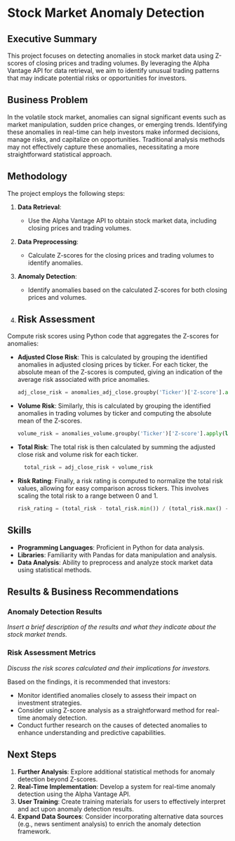 # Stock Market Anomaly Detection

## Executive Summary

This project focuses on detecting anomalies in stock market data using Z-scores of closing prices and trading volumes. By leveraging the Alpha Vantage API for data retrieval, we aim to identify unusual trading patterns that may indicate potential risks or opportunities for investors.

## Business Problem

In the volatile stock market, anomalies can signal significant events such as market manipulation, sudden price changes, or emerging trends. Identifying these anomalies in real-time can help investors make informed decisions, manage risks, and capitalize on opportunities. Traditional analysis methods may not effectively capture these anomalies, necessitating a more straightforward statistical approach.

## Methodology

The project employs the following steps:

1. **Data Retrieval**:
   - Use the Alpha Vantage API to obtain stock market data, including closing prices and trading volumes.

2. **Data Preprocessing**:
   - Calculate Z-scores for the closing prices and trading volumes to identify anomalies.

3. **Anomaly Detection**:
   - Identify anomalies based on the calculated Z-scores for both closing prices and volumes.

4. ## Risk Assessment

Compute risk scores using Python code that aggregates the Z-scores for anomalies:

- **Adjusted Close Risk**: This is calculated by grouping the identified anomalies in adjusted closing prices by ticker. For each ticker, the absolute mean of the Z-scores is computed, giving an indication of the average risk associated with price anomalies.

  ```python
  adj_close_risk = anomalies_adj_close.groupby('Ticker')['Z-score'].apply(lambda x: abs(x).mean())
  ```
  
- **Volume Risk**: Similarly, this is calculated by grouping the identified anomalies in trading volumes by ticker and computing the absolute mean of the Z-scores.

   ```python
   volume_risk = anomalies_volume.groupby('Ticker')['Z-score'].apply(lambda x: abs(x).mean())
   ```
   
- **Total Risk**: The total risk is then calculated by summing the adjusted close risk and volume risk for each ticker.
    ```python
      total_risk = adj_close_risk + volume_risk
    ```
    
- **Risk Rating**: Finally, a risk rating is computed to normalize the total risk values, allowing for easy comparison across tickers. This involves scaling the total risk to a range between 0 and 1.
   ```python
   risk_rating = (total_risk - total_risk.min()) / (total_risk.max() - total_risk.min())
   ```


## Skills

- **Programming Languages**: Proficient in Python for data analysis.
- **Libraries**: Familiarity with Pandas for data manipulation and analysis.
- **Data Analysis**: Ability to preprocess and analyze stock market data using statistical methods.

## Results & Business Recommendations

### Anomaly Detection Results

*Insert a brief description of the results and what they indicate about the stock market trends.*

### Risk Assessment Metrics

*Discuss the risk scores calculated and their implications for investors.*

Based on the findings, it is recommended that investors:

- Monitor identified anomalies closely to assess their impact on investment strategies.
- Consider using Z-score analysis as a straightforward method for real-time anomaly detection.
- Conduct further research on the causes of detected anomalies to enhance understanding and predictive capabilities.

## Next Steps

1. **Further Analysis**: Explore additional statistical methods for anomaly detection beyond Z-scores.
2. **Real-Time Implementation**: Develop a system for real-time anomaly detection using the Alpha Vantage API.
3. **User Training**: Create training materials for users to effectively interpret and act upon anomaly detection results.
4. **Expand Data Sources**: Consider incorporating alternative data sources (e.g., news sentiment analysis) to enrich the anomaly detection framework.
